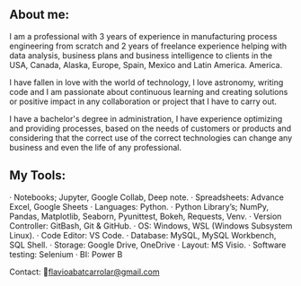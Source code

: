 ## About me:
I am a professional with 3 years of experience in manufacturing process engineering from scratch and 2 years of freelance experience helping with data analysis, business plans and business intelligence to clients in the USA, Canada, Alaska, Europe, Spain, Mexico and Latin America. America.

I have fallen in love with the world of technology, I love astronomy, writing code and I am passionate about continuous learning and creating solutions or positive impact in any collaboration or project that I have to carry out.

I have a bachelor's degree in administration, I have experience optimizing and providing processes, based on the needs of customers or products and considering that the correct use of the correct technologies can change any business and even the life of any professional.

## My Tools:
· Notebooks; Jupyter, Google Collab, Deep note.
· Spreadsheets: Advance Excel, Google Sheets
· Languages: Python.
· Python Library’s; NumPy, Pandas, Matplotlib,
Seaborn, Pyunittest, Bokeh, Requests, Venv.
· Version Controller: GitBash, Git & GitHub.
· OS: Windows, WSL (Windows Subsystem Linux).
· Code Editor: VS Code.
· Database: MySQL, MySQL Workbench, SQL Shell.
· Storage: Google Drive, OneDrive
· Layout: MS Visio.
· Software testing: Selenium
· BI: Power B

Contact:
📧flavioabatcarrolar@gmail.com
